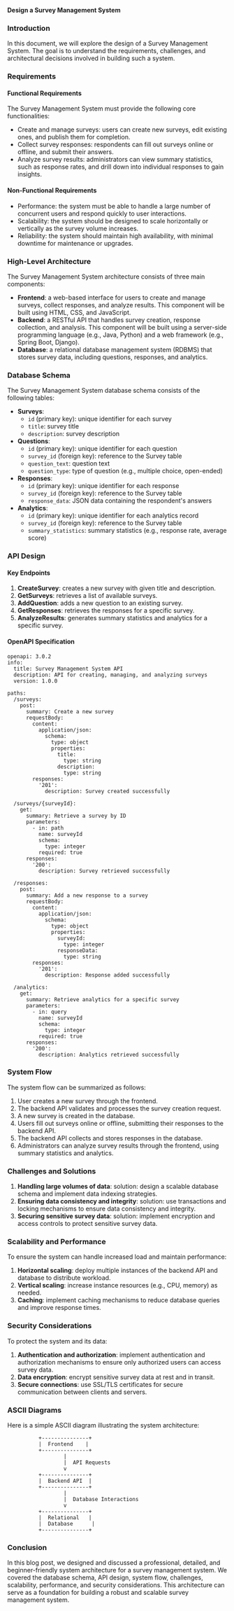 **Design a Survey Management System**

### Introduction

In this document, we will explore the design of a Survey Management System. The goal is to understand the requirements, challenges, and architectural decisions involved in building such a system.

### Requirements

#### Functional Requirements

The Survey Management System must provide the following core functionalities:

* Create and manage surveys: users can create new surveys, edit existing ones, and publish them for completion.
* Collect survey responses: respondents can fill out surveys online or offline, and submit their answers.
* Analyze survey results: administrators can view summary statistics, such as response rates, and drill down into individual responses to gain insights.

#### Non-Functional Requirements

* Performance: the system must be able to handle a large number of concurrent users and respond quickly to user interactions.
* Scalability: the system should be designed to scale horizontally or vertically as the survey volume increases.
* Reliability: the system should maintain high availability, with minimal downtime for maintenance or upgrades.

### High-Level Architecture

The Survey Management System architecture consists of three main components:

* **Frontend**: a web-based interface for users to create and manage surveys, collect responses, and analyze results. This component will be built using HTML, CSS, and JavaScript.
* **Backend**: a RESTful API that handles survey creation, response collection, and analysis. This component will be built using a server-side programming language (e.g., Java, Python) and a web framework (e.g., Spring Boot, Django).
* **Database**: a relational database management system (RDBMS) that stores survey data, including questions, responses, and analytics.

### Database Schema

The Survey Management System database schema consists of the following tables:

* **Surveys**:
	+ `id` (primary key): unique identifier for each survey
	+ `title`: survey title
	+ `description`: survey description
* **Questions**:
	+ `id` (primary key): unique identifier for each question
	+ `survey_id` (foreign key): reference to the Survey table
	+ `question_text`: question text
	+ `question_type`: type of question (e.g., multiple choice, open-ended)
* **Responses**:
	+ `id` (primary key): unique identifier for each response
	+ `survey_id` (foreign key): reference to the Survey table
	+ `response_data`: JSON data containing the respondent's answers
* **Analytics**:
	+ `id` (primary key): unique identifier for each analytics record
	+ `survey_id` (foreign key): reference to the Survey table
	+ `summary_statistics`: summary statistics (e.g., response rate, average score)

### API Design

#### Key Endpoints

1. **CreateSurvey**: creates a new survey with given title and description.
2. **GetSurveys**: retrieves a list of available surveys.
3. **AddQuestion**: adds a new question to an existing survey.
4. **GetResponses**: retrieves the responses for a specific survey.
5. **AnalyzeResults**: generates summary statistics and analytics for a specific survey.

#### OpenAPI Specification

```
openapi: 3.0.2
info:
  title: Survey Management System API
  description: API for creating, managing, and analyzing surveys
  version: 1.0.0

paths:
  /surveys:
    post:
      summary: Create a new survey
      requestBody:
        content:
          application/json:
            schema:
              type: object
              properties:
                title:
                  type: string
                description:
                  type: string
        responses:
          '201':
            description: Survey created successfully

  /surveys/{surveyId}:
    get:
      summary: Retrieve a survey by ID
      parameters:
        - in: path
          name: surveyId
          schema:
            type: integer
          required: true
      responses:
        '200':
          description: Survey retrieved successfully

  /responses:
    post:
      summary: Add a new response to a survey
      requestBody:
        content:
          application/json:
            schema:
              type: object
              properties:
                surveyId:
                  type: integer
                responseData:
                  type: string
        responses:
          '201':
            description: Response added successfully

  /analytics:
    get:
      summary: Retrieve analytics for a specific survey
      parameters:
        - in: query
          name: surveyId
          schema:
            type: integer
          required: true
      responses:
        '200':
          description: Analytics retrieved successfully
```

### System Flow

The system flow can be summarized as follows:

1. User creates a new survey through the frontend.
2. The backend API validates and processes the survey creation request.
3. A new survey is created in the database.
4. Users fill out surveys online or offline, submitting their responses to the backend API.
5. The backend API collects and stores responses in the database.
6. Administrators can analyze survey results through the frontend, using summary statistics and analytics.

### Challenges and Solutions

1. **Handling large volumes of data**: solution: design a scalable database schema and implement data indexing strategies.
2. **Ensuring data consistency and integrity**: solution: use transactions and locking mechanisms to ensure data consistency and integrity.
3. **Securing sensitive survey data**: solution: implement encryption and access controls to protect sensitive survey data.

### Scalability and Performance

To ensure the system can handle increased load and maintain performance:

1. **Horizontal scaling**: deploy multiple instances of the backend API and database to distribute workload.
2. **Vertical scaling**: increase instance resources (e.g., CPU, memory) as needed.
3. **Caching**: implement caching mechanisms to reduce database queries and improve response times.

### Security Considerations

To protect the system and its data:

1. **Authentication and authorization**: implement authentication and authorization mechanisms to ensure only authorized users can access survey data.
2. **Data encryption**: encrypt sensitive survey data at rest and in transit.
3. **Secure connections**: use SSL/TLS certificates for secure communication between clients and servers.

### ASCII Diagrams

Here is a simple ASCII diagram illustrating the system architecture:
```
          +---------------+
          |  Frontend    |
          +---------------+
                  |
                  |  API Requests
                  v
          +---------------+
          |  Backend API  |
          +---------------+
                  |
                  |  Database Interactions
                  v
          +---------------+
          |  Relational   |
          |  Database      |
          +---------------+
```

### Conclusion

In this blog post, we designed and discussed a professional, detailed, and beginner-friendly system architecture for a survey management system. We covered the database schema, API design, system flow, challenges, scalability, performance, and security considerations. This architecture can serve as a foundation for building a robust and scalable survey management system.